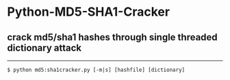 # Python-MD5-SHA1-Cracker
## crack md5/sha1 hashes through single threaded dictionary attack

---
`$ python md5:sha1cracker.py [-m|s] [hashfile] [dictionary]`
